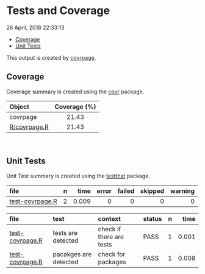 Tests and Coverage
================
26 April, 2018 22:33:13

-   [Coverage](#coverage)
-   [Unit Tests](#unit-tests)

This output is created by [covrpage](https://github.com/yonicd/covrpage).

Coverage
--------

Coverage summary is created using the [covr](https://github.com/r-lib/covr) package.

| Object                          | Coverage (%) |
|:--------------------------------|:------------:|
| covrpage                        |     21.43    |
| [R/covrpage.R](../R/covrpage.R) |     21.43    |

<br>

Unit Tests
----------

Unit Test summary is created using the [testthat](https://github.com/r-lib/testthat) package.

| file                                        |    n|   time|  error|  failed|  skipped|  warning|
|:--------------------------------------------|----:|------:|------:|-------:|--------:|--------:|
| [test-covrpage.R](testthat/test-covrpage.R) |    2|  0.009|      0|       0|        0|        0|

| file                                        | test                  | context                  | status |    n|   time|
|:--------------------------------------------|:----------------------|:-------------------------|:-------|----:|------:|
| [test-covrpage.R](testthat/test-covrpage.R) | tests are detected    | check if there are tests | PASS   |    1|  0.001|
| [test-covrpage.R](testthat/test-covrpage.R) | pacakges are detected | check for packages       | PASS   |    1|  0.008|
